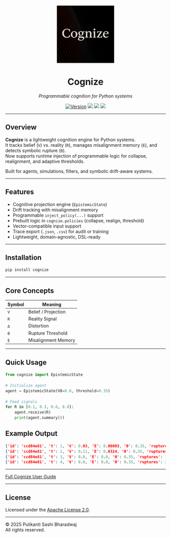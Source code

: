 <p align="center">
  <img src="https://raw.githubusercontent.com/heraclitus0/cognize/main/assets/logo.png" width="180"/>
</p>

<h1 align="center">Cognize</h1>

<p align="center"><em>Programmable cognition for Python systems</em></p>

<p align="center">
  <a href="https://pypi.org/project/cognize"><img src="https://img.shields.io/pypi/v/cognize?color=blue&label=version" alt="Version"></a>
  <img src="https://img.shields.io/badge/python-3.8+-blue">
  <img src="https://img.shields.io/badge/status-beta-orange">
  <img src="https://img.shields.io/badge/license-Apache%202.0-red">
</p>

---

## Overview

**Cognize** is a lightweight cognition engine for Python systems.  
It tracks belief (`V`) vs. reality (`R`), manages misalignment memory (`E`), and detects symbolic rupture (`Θ`).  
Now supports runtime injection of programmable logic for collapse, realignment, and adaptive thresholds.

Built for agents, simulations, filters, and symbolic drift-aware systems.

---

## Features

- Cognitive projection engine (`EpistemicState`)
- Drift tracking with misalignment memory
- Programmable `inject_policy(...)` support
- Prebuilt logic in `cognize.policies` (collapse, realign, threshold)
- Vector-compatible input support
- Trace export (`.json`, `.csv`) for audit or training
- Lightweight, domain-agnostic, DSL-ready

---

## Installation

```bash
pip install cognize
```

---

## Core Concepts

| Symbol | Meaning             |
|--------|---------------------|
| `V`    | Belief / Projection |
| `R`    | Reality Signal      |
| `∆`    | Distortion          |
| `Θ`    | Rupture Threshold   |
| `E`    | Misalignment Memory |

---

## Quick Usage

```python
from cognize import EpistemicState

# Initialize agent
agent = EpistemicState(V0=0.0, threshold=0.35)

# Feed signals
for R in [0.1, 0.3, 0.6, 0.8]:
    agent.receive(R)
    print(agent.summary())
```


## Example Output

```json
{'id': 'ccd84e81', 't': 1, 'V': 0.03, 'E': 0.00003, 'Θ': 0.35, 'ruptures': 0, 'last_symbol': '⊙', 'identity': {}}
{'id': 'ccd84e81', 't': 2, 'V': 0.11, 'E': 0.0324, 'Θ': 0.35, 'ruptures': 0, 'last_symbol': '⊙', 'identity': {}}
{'id': 'ccd84e81', 't': 3, 'V': 0.0, 'E': 0.0, 'Θ': 0.35, 'ruptures': 1, 'last_symbol': '⚠', 'identity': {}}
{'id': 'ccd84e81', 't': 4, 'V': 0.0, 'E': 0.0, 'Θ': 0.35, 'ruptures': 2, 'last_symbol': '⚠', 'identity': {}}
```


---

[Full Cognize User Guide](https://github.com/heraclitus0/cognize/blob/main/docs/USER_GUIDE.md)

---

## License

Licensed under the [Apache License 2.0](https://www.apache.org/licenses/LICENSE-2.0).

---

© 2025 Pulikanti Sashi Bharadwaj  
All rights reserved.
